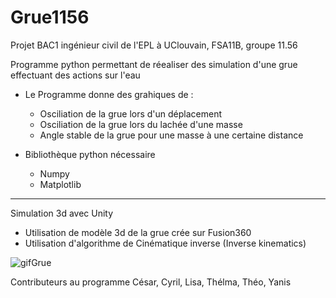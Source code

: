 # Grue1156
Projet BAC1 ingénieur civil de l'EPL à UClouvain, FSA11B, groupe 11.56

Programme python permettant de réealiser des simulation d'une grue effectuant des actions sur l'eau
  * Le Programme donne des grahiques de :
    * Osciliation de la grue lors d'un déplacement
    * Osciliation de la grue lors du lachée d'une masse
    * Angle stable de la grue pour une masse à une certaine distance 
   
* Bibliothèque python nécessaire
  * Numpy
  * Matplotlib 

----------------------------------------------------------------------
Simulation 3d avec Unity
 * Utilisation de modèle 3d de la grue crée sur Fusion360
 * Utilisation d'algorithme de Cinématique inverse (Inverse kinematics)


![gifGrue](https://github.com/I-Yaan/Grue1156/assets/88375084/1339f148-139c-4297-81a7-14c6b47588ec)

   
Contributeurs au programme César, Cyril, Lisa, Thélma, Théo, Yanis
